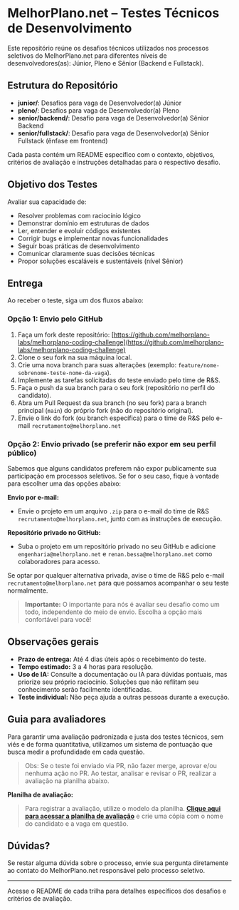 # MelhorPlano.net – Testes Técnicos de Desenvolvimento

Este repositório reúne os desafios técnicos utilizados nos processos seletivos do MelhorPlano.net para diferentes níveis de desenvolvedores(as): Júnior, Pleno e Sênior (Backend e Fullstack).

## Estrutura do Repositório

- **junior/**: Desafios para vaga de Desenvolvedor(a) Júnior
- **pleno/**: Desafios para vaga de Desenvolvedor(a) Pleno
- **senior/backend/**: Desafio para vaga de Desenvolvedor(a) Sênior Backend
- **senior/fullstack/**: Desafio para vaga de Desenvolvedor(a) Sênior Fullstack (ênfase em frontend)

Cada pasta contém um README específico com o contexto, objetivos, critérios de avaliação e instruções detalhadas para o respectivo desafio.

## Objetivo dos Testes

Avaliar sua capacidade de:

- Resolver problemas com raciocínio lógico
- Demonstrar domínio em estruturas de dados
- Ler, entender e evoluir códigos existentes
- Corrigir bugs e implementar novas funcionalidades
- Seguir boas práticas de desenvolvimento
- Comunicar claramente suas decisões técnicas
- Propor soluções escaláveis e sustentáveis (nível Sênior)

## Entrega

Ao receber o teste, siga um dos fluxos abaixo:

### Opção 1: Envio pelo GitHub

1. Faça um fork deste repositório: [https://github.com/melhorplano-labs/melhorplano-coding-challenge](https://github.com/melhorplano-labs/melhorplano-coding-challenge)
2. Clone o seu fork na sua máquina local.
3. Crie uma nova branch para suas alterações (exemplo: `feature/nome-sobrenome-teste-nome-da-vaga`).
4. Implemente as tarefas solicitadas do teste enviado pelo time de R&S.
5. Faça o push da sua branch para o seu fork (repositório no perfil do candidato).
6. Abra um Pull Request da sua branch (no seu fork) para a branch principal (`main`) do próprio fork (não do repositório original).
7. Envie o link do fork (ou branch específica) para o time de R&S pelo e-mail `recrutamento@melhorplano.net`

### Opção 2: Envio privado (se preferir não expor em seu perfil público)

Sabemos que alguns candidatos preferem não expor publicamente sua participação em processos seletivos. Se for o seu caso, fique à vontade para escolher uma das opções abaixo:

**Envio por e-mail:**

- Envie o projeto em um arquivo `.zip` para o e-mail do time de R&S `recrutamento@melhorplano.net`, junto com as instruções de execução.

**Repositório privado no GitHub:**

- Suba o projeto em um repositório privado no seu GitHub e adicione `engenharia@melhorplano.net` e `renan.bessa@melhorplano.net` como colaboradores para acesso.

Se optar por qualquer alternativa privada, avise o time de R&S pelo e-mail `recrutamento@melhorplano.net` para que possamos acompanhar o seu teste normalmente.

> **Importante:**
> O importante para nós é avaliar seu desafio como um todo, independente do meio de envio. Escolha a opção mais confortável para você!

## Observações gerais

- **Prazo de entrega:** Até 4 dias úteis após o recebimento do teste.
- **Tempo estimado:** 3 a 4 horas para resolução.
- **Uso de IA:** Consulte a documentação ou IA para dúvidas pontuais, mas priorize seu próprio raciocínio. Soluções que não reflitam seu conhecimento serão facilmente identificadas.
- **Teste individual:** Não peça ajuda a outras pessoas durante a execução.

## Guia para avaliadores

Para garantir uma avaliação padronizada e justa dos testes técnicos, sem viés e de forma quantitativa, utilizamos um sistema de pontuação que busca medir a profundidade em cada questão.

> Obs: Se o teste foi enviado via PR, não fazer merge, aprovar e/ou nenhuma ação no PR. Ao testar, analisar e revisar o PR, realizar a avaliação na planilha abaixo.

**Planilha de avaliação:**

> Para registrar a avaliação, utilize o modelo da planilha. [**Clique aqui para acessar a planilha de avaliação**](https://docs.google.com/spreadsheets/d/1EnDMUBymhQImBNOzvUPRugtGvsX98mxSY0Zn9YdgxAc/edit?usp=sharing) e crie uma cópia com o nome do candidato e a vaga em questão.

## Dúvidas?

Se restar alguma dúvida sobre o processo, envie sua pergunta diretamente ao contato do MelhorPlano.net responsável pelo processo seletivo.

---

Acesse o README de cada trilha para detalhes específicos dos desafios e critérios de avaliação.
